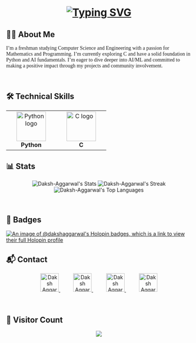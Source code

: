 <h1 align="center">
  <a href="https://git.io/typing-svg">
    <img src="https://readme-typing-svg.demolab.com?font=DM+Serif+Text&size=40&duration=6000&pause=2000&color=F2F722&vCenter=true&width=1150&lines=Hi+%F0%9F%91%8B%2C+I%E2%80%99m+Daksh+Aggarwal%2C+a+passionate+programming+enthusiast+" alt="Typing SVG" />
  </a>
</h1>

## 🧑‍💻 About Me

<p align="left" style="font-family: 'Merriweather', serif;">
  I’m a freshman studying Computer Science and Engineering with a passion for Mathematics and Programming. I’m currently exploring C and have a solid foundation in Python and AI fundamentals. I’m eager to dive deeper into AI/ML and committed to making a positive impact through my projects and community involvement.
</p>

<br> <!-- Line break for spacing -->

## 🛠️ Technical Skills

<div align="center">
  <table>
    <tr>
      <td align="center" width="120px">
        <img src="https://cdn.jsdelivr.net/gh/devicons/devicon/icons/python/python-original.svg" height="80" alt="Python logo" />
        <br><strong>Python</strong>
      </td>
      <td align="center" width="120px">
        <img src="https://cdn.jsdelivr.net/gh/devicons/devicon/icons/c/c-original.svg" height="80" alt="C logo" />
        <br><strong>C</strong>
      </td>
    </tr>
  </table>
</div>

## 📊 Stats

<div align="center">
  <img src="https://github-readme-stats.vercel.app/api?username=Daksh-Aggarwal&theme=great-gatsby&show_icons=true&hide_border=false&count_private=true" alt="Daksh-Aggarwal's Stats" />
  <img src="https://github-readme-streak-stats.herokuapp.com/?user=Daksh-Aggarwal&theme=great-gatsby&hide_border=false" alt="Daksh-Aggarwal's Streak" />
  <br> <!-- Line break for next row -->
  <img src="https://github-readme-stats.vercel.app/api/top-langs/?username=Daksh-Aggarwal&theme=great-gatsby&show_icons=true&hide_border=false&layout=compact&card_width=690" alt="Daksh-Aggarwal's Top Languages" />
</div>


<br> <!-- Line break for spacing -->

## 📌 Badges

[![An image of @dakshaggarwal's Holopin badges, which is a link to view their full Holopin profile](https://holopin.me/dakshaggarwal)](https://holopin.io/@dakshaggarwal)  

## 📬 Contact

<div align="center">
  <a href="https://www.linkedin.com/in/dakshaggarwal7/" target="_blank">
    <img src="https://raw.githubusercontent.com/yushi1007/yushi1007/main/images/linkedin.svg" alt="Daksh Aggarwal | LinkedIn" width="50px" />
  </a>
  &nbsp;&nbsp;&nbsp;&nbsp;&nbsp;&nbsp;&nbsp;&nbsp;
  <a href="https://discordapp.com/users/itsmedakshgamer" target="_blank">
    <img src="https://raw.githubusercontent.com/maurodesouza/profile-readme-generator/master/src/assets/icons/social/discord/default.svg" alt="Daksh Aggarwal | Discord" width="50px" />
  </a>
  &nbsp;&nbsp;&nbsp;&nbsp;&nbsp;&nbsp;&nbsp;&nbsp;
  <a href="https://instagram.com/daksh.fr" target="_blank">
    <img src="https://raw.githubusercontent.com/yushi1007/yushi1007/main/images/instagram.svg" alt="Daksh Aggarwal | Instagram" width="50px" />
  </a>
  &nbsp;&nbsp;&nbsp;&nbsp;&nbsp;&nbsp;&nbsp;&nbsp;
  <a href="mailto:dakshaggarwal2006@gmail.com?subject=Hello&body=Hi%20Daksh,%20I%20would%20like%20to%20connect%20with%20you." target="_blank">
    <img src="https://raw.githubusercontent.com/maurodesouza/profile-readme-generator/master/src/assets/icons/social/gmail/default.svg" alt="Daksh Aggarwal | Gmail" width="50px" />
  </a>
</div>

<br> <!-- Line break for spacing -->

## 👀 Visitor Count

<div align="center">
  <img src="https://profile-counter.glitch.me/Daksh-Aggarwal/count.svg?" />
</div>
